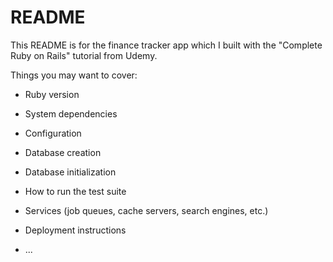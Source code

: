 # README

This README is for the finance tracker app which I built with the "Complete Ruby on Rails" tutorial from Udemy.

Things you may want to cover:

* Ruby version

* System dependencies

* Configuration

* Database creation

* Database initialization

* How to run the test suite

* Services (job queues, cache servers, search engines, etc.)

* Deployment instructions

* ...
